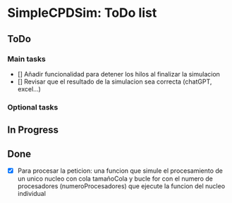 #   SimpleCPDSim: ToDo list
##  ToDo
### Main tasks
- [] Añadir funcionalidad para detener los hilos al finalizar la simulacion
- [] Revisar que el resultado de la simulacion sea correcta (chatGPT, excel...)
### Optional tasks
##  In Progress
##  Done
- [x] Para procesar la peticion:
una funcion que simule el procesamiento de un unico nucleo con cola tamañoCola y bucle for con el numero de procesadores (numeroProcesadores) que ejecute la funcion del nucleo individual